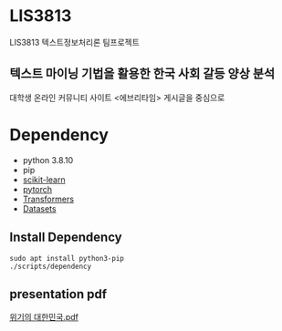 # LIS3813 
LIS3813 텍스트정보처리론 팀프로젝트

## 텍스트 마이닝 기법을 활용한 한국 사회 갈등 양상 분석 
대학생 온라인 커뮤니티 사이트 <에브리타임> 게시글을 중심으로


# Dependency

- python 3.8.10
- pip
- [scikit-learn](https://scikit-learn.org/stable/)
- [pytorch](https://pytorch.org/get-started/locally/)
- [Transformers](https://github.com/huggingface/transformers)
- [Datasets](https://github.com/huggingface/datasets) 

## Install Dependency
```
sudo apt install python3-pip
./scripts/dependency
```

## presentation pdf
[위기의 대한민국.pdf](https://github.com/LIS3813/LIS3813/files/8895726/default.pdf)
